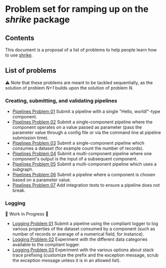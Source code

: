 # Problem set for ramping up on the _shrike_ package 

## Contents
This document is a proposal of a list of problems to help people learn how to use [shrike](https://github.com/azure/shrike).

## List of problems

:warning: Note that these problems are meant to be tackled sequentially, as the solution of problem _N+1_ builds upon the solution of problem _N_.

### Creating, submitting, and validating pipelines

- [Pipelines Problem 01](./problems/pipelines-01.md) Submit a pipeline with a single "Hello, world!"-type component.
- [Pipelines Problem 02](./problems/pipelines-02.md) Submit a single-component pipeline where the component operates on a value passed as parameter (pass the parameter value through a config file or via the command line at pipeline submission time).
- [Pipelines Problem 03](./problems/pipelines-03.md) Submit a single-component pipeline which consumes a dataset (for example count the number of records).
- [Pipelines Problem 04](./problems/pipelines-04.md) Submit a multi-component pipeline where one component's output is the input of a subsequent component.
- [Pipelines Problem 05](./problems/pipelines-05.md) Submit a multi-component pipeline which uses a subgraph.
- [Pipelines Problem 06](./problems/pipelines-06.md) Submit a pipeline where a component is chosen based on a parameter value.
- [Pipelines Problem 07](./problems/pipelines-07.md) Add integration tests to ensure a pipeline does not break.

### Logging

:construction: Work in Progress :construction:

- [Logging Problem 01](./problems/logging-01.md) Submit a pipeline using the compliant logger to log various properties of the dataset consumed by a component (such as number of records or average of a numerical field, for instance).
- [Logging Problem 02](./problems/logging-02.md) Experiment with the different data categories available to the compliant logger.
- [Logging Problem 03](./problems/logging-03.md) Experiment with the various options about stack trace prefixing (customize the prefix and the exception message, scrub the exception message unless it is in an allowed list).
